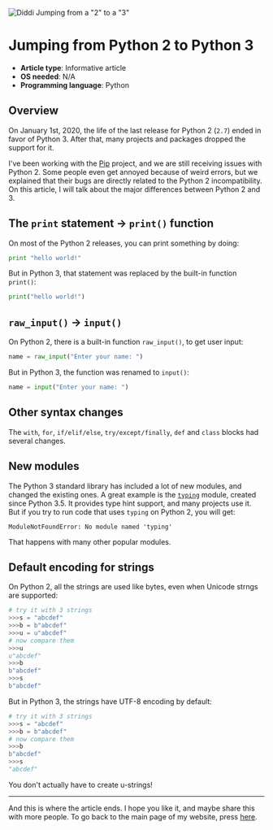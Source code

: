![Diddi Jumping from a "2" to a "3"](http://DiddiLeija.github.io/articles/images/From-2-to-3.png)

# Jumping from Python 2 to Python 3

- **Article type**: Informative article
- **OS needed**: N/A
- **Programming language**: Python

## Overview

On January 1st, 2020, the life of the last release for Python 2 (`2.7`) ended in favor of Python 3. After that, many projects and packages dropped the support for it.

I've been working with the [Pip](http://pip.pypa.io) project, and we are still receiving issues with Python 2. Some people even get annoyed because of weird errors, but we
explained that their bugs are directly related to the Python 2 incompatibility. On this article, I will talk about the major differences between Python 2 and 3.

## The `print` statement -> `print()` function

On most of the Python 2 releases, you can print something by doing:

```python
print "hello world!"
```

But in Python 3, that statement was replaced by the built-in function `print()`:

```python
print("hello world!")
```

## `raw_input()` -> `input()`

On Python 2, there is a built-in function `raw_input()`, to get user input:

```python
name = raw_input("Enter your name: ")
```

But in Python 3, the function was renamed to `input()`:

```python
name = input("Enter your name: ")
```

## Other syntax changes

The `with`, `for`, `if/elif/else`, `try/except/finally`, `def` and `class` blocks had several changes.

## New modules

The Python 3 standard library has included a lot of new modules, and changed the existing ones. A great example is the
[`typing`](https://docs.python.org/3/library/typing.html) module, created since Python 3.5. It provides type hint support,
and many projects use it. But if you try to run code that uses `typing` on Python 2, you will get:

```
ModuleNotFoundError: No module named 'typing'
```

That happens with many other popular modules.

## Default encoding for strings

On Python 2, all the strings are used like bytes, even when Unicode strngs are supported:

```python
# try it with 3 strings
>>>s = "abcdef"
>>>b = b"abcdef"
>>>u = u"abcdef"
# now compare them
>>>u
u"abcdef"
>>>b
b"abcdef"
>>>s
b"abcdef"
```

But in Python 3, the strings have UTF-8 encoding by default:

```python
# try it with 3 strings
>>>s = "abcdef"
>>>b = b"abcdef"
# now compare them
>>>b
b"abcdef"
>>>s
"abcdef"
```

You don't actually have to create u-strings!

----

And this is where the article ends. I hope you like it, and maybe share this with more people. To go back to the main page of my
website, press [here](http://DiddiLeija.github.io).
